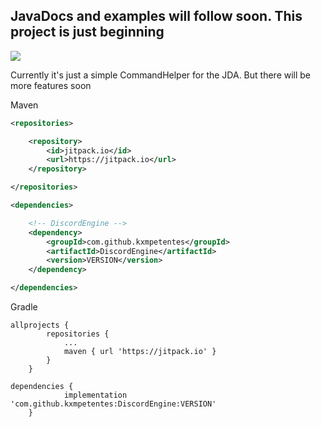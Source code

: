## JavaDocs and examples will follow soon. This project is just beginning

[![](https://jitpack.io/v/kxmpetentes/DiscordEngine.svg)](https://jitpack.io/#kxmpetentes/DiscordEngine)

Currently it's just a simple CommandHelper for the JDA. But there will be more features soon

Maven

````xml
<repositories>

    <repository>
        <id>jitpack.io</id>
        <url>https://jitpack.io</url>
    </repository>

</repositories>
````
````xml
<dependencies>

    <!-- DiscordEngine -->
    <dependency>
        <groupId>com.github.kxmpetentes</groupId>
        <artifactId>DiscordEngine</artifactId>
        <version>VERSION</version>
    </dependency>

</dependencies>
````

Gradle
````
allprojects {
		repositories {
			...
			maven { url 'https://jitpack.io' }
		}
	}
````
````
dependencies {
	        implementation 'com.github.kxmpetentes:DiscordEngine:VERSION'
	}
````
